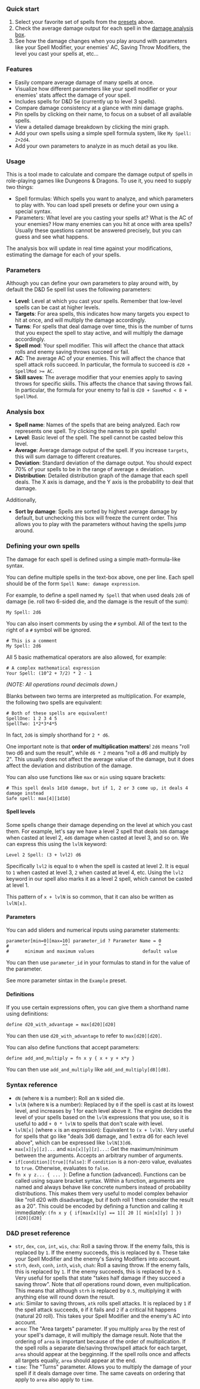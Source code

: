 ### Quick start

1. Select your favorite set of spells from the [presets](#presets) above.
2. Check the average damage output for each spell in the [damage analysis box](#analyze).
3. See how the damage changes when you play around with parameters like your Spell Modifier, your enemies' AC, Saving Throw Modifiers, the level you cast your spells at, etc...

### Features

- Easily compare average damage of many spells at once.
- Visualize how different parameters like your spell modifier or your enemies' stats affect the damage of your spell.
- Includes spells for D&D 5e (currently up to level 3 spells).
- Compare damage consistency at a glance with mini damage graphs.
- Pin spells by clicking on their name, to focus on a subset of all available spells.
- View a detailed damage breakdown by clicking the mini graph.
- Add your own spells using a simple spell formula system, like `My Spell: 2+2d4`.
- Add your own parameters to analyze in as much detail as you like.

### Usage

This is a tool made to calculate and compare the damage output of spells in role-playing games like Dungeons & Dragons.
To use it, you need to supply two things:

- Spell formulas: Which spells you want to analyze, and which parameters to play with. You can load spell presets or define your own using a special syntax.
- Parameters: What level are you casting your spells at? What is the AC of your enemies? How many enemies can you hit at once with area spells?
  Usually these questions cannot be answered precisely, but you can guess and see what happens.

The analysis box will update in real time against your modifications, estimating the damage for each of your spells.

### Parameters

Although you can define your own parameters to play around with, by default the D&D 5e spell list uses the following parameters:

- **Level**: Level at which you cast your spells. Remember that low-level spells can be cast at higher levels.
- **Targets**: For area spells, this indicates how many targets you expect to hit at once, and will multiply the damage accordingly.
- **Turns**: For spells that deal damage over time, this is the number of turns that you expect the spell to stay active, and will multiply the damage accordingly.
- **Spell mod**: Your spell modifier. This will affect the chance that attack rolls and enemy saving throws succeed or fail.
- **AC**: The average AC of your enemies. This will affect the chance that spell attack rolls succeed.
  In particular, the formula to succeed is `d20 + SpellMod >= AC`.
- **Skill saves**: The average modifier that your enemies apply to saving throws for specific skills. This affects the chance that saving throws fail.
  In particular, the formula for your enemy to fail is `d20 + SaveMod < 8 + SpellMod`.

### Analysis box

- **Spell name**: Names of the spells that are being analyzed. Each row represents one spell. Try clicking the names to pin spells!
- **Level**: Basic level of the spell. The spell cannot be casted below this level.
- **Average**: Average damage output of the spell. If you increase `targets`, this will sum damage to different creatures.
- **Deviation**: Standard deviation of the damage output. You should expect 70% of your spells to be in the range of average ± deviation.
- **Distribution**: Detailed distribution graph of the damage that each spell deals. The X axis is damage, and the Y axis is the probability to deal that damage.

Additionally,

- **Sort by damage**: Spells are sorted by highest average damage by default, but unchecking this box will freeze the current order.
  This allows you to play with the parameters without having the spells jump around.

### Defining your own spells

The damage for each spell is defined using a simple math-formula-like syntax.

You can define multiple spells in the text-box above, one per line.
Each spell should be of the form `Spell Name: damage expression`.

For example, to define a spell named `My Spell` that when used deals `2d6` of damage (ie. roll two 6-sided die, and the damage is the result of the sum):

```
My Spell: 2d6
```

You can also insert comments by using the `#` symbol.
All of the text to the right of a `#` symbol will be ignored.

```
# This is a comment
My Spell: 2d6
```

All 5 basic mathematical operators are also allowed, for example:

```
# A complex mathematical expression
Your Spell: (10^2 + 7/2) * 2 - 1
```

_(NOTE: All operations round decimals down.)_

Blanks between two terms are interpreted as multiplication.
For example, the following two spells are equivalent:

```
# Both of these spells are equivalent!
SpellOne: 1 2 3 4 5
SpellTwo: 1*2*3*4*5
```

In fact, `2d6` is simply shorthand for `2 * d6`.

One important note is that **order of multiplication matters**!
`2d6` means "roll two d6 and sum the result", while `d6 * 2` means "roll a d6 and multiply by 2".
This usually does not affect the average value of the damage, but it does affect the deviation and distribution of the damage.

You can also use functions like `max` or `min` using square brackets:

```
# This spell deals 1d10 damage, but if 1, 2 or 3 come up, it deals 4 damage instead
Safe spell: max[4][1d10]
```

#### Spell levels

Some spells change their damage depending on the level at which you cast them.
For example, let's say we have a level 2 spell that deals `3d6` damage when casted at level 2, `4d6` damage when casted at level 3, and so on.
We can express this using the `lvlN` keyword:

```
Level 2 Spell: (3 + lvl2) d6
```

Specifically `lvl2` is equal to `0` when the spell is casted at level 2. It is equal to `1` when casted at level 3, `2` when casted at level 4, etc.
Using the `lvl2` keyword in our spell also marks it as a level 2 spell, which cannot be casted at level 1.

This pattern of `x + lvlN` is so common, that it can also be written as `lvlN[x]`.

#### Parameters

You can add sliders and numerical inputs using parameter statements:

```
parameter[min=0][max=10] parameter_id ? Parameter Name = 0
#             ^      ^^                                  ^
#      minimum and maximum values                  default value
```

You can then use `parameter_id` in your formulas to stand in for the value of the parameter.

See more parameter sintax in the `Example` preset.

#### Definitions

If you use certain expressions often, you can give them a shorthand name using definitions:

```
define d20_with_advantage = max[d20][d20]
```

You can then use `d20_with_advantage` to refer to `max[d20][d20]`.

You can also define functions that accept parameters:

```
define add_and_multiply = fn x y { x + y + x*y }
```

You can then use `add_and_multiply` like `add_and_multiply[d8][d8]`.

### Syntax reference

- `dN` (where `N` is a number): Roll an `N` sided die.
- `lvlN` (where `N` is a number): Replaced by `0` if the spell is cast at its lowest level, and increases by 1 for each level above it.
  The engine decides the level of your spells based on the `lvlN` expressions that you use, so it is useful to add `+ 0 * lvlN` to spells that don't scale with level.
- `lvlN[x]` (where `x` is an expression): Equivalent to `(x + lvlN)`. Very useful for spells that go like "deals 3d6 damage, and 1 extra d6 for each level above", which can be expressed like `lvlN[3]d6`.
- `max[x][y][z]...` and `min[x][y][z]...`: Get the maximum/minimum between the arguments. Accepts an arbitrary number of arguments.
- `if[condition][true][false]`: If `condition` is a non-zero value, evaluates to `true`. Otherwise, evaluates to `false`.
- `fn x y z... { ... }`: Define a function (advanced). Functions can be called using square bracket syntax.
  Within a function, arguments are named and always behave like concrete numbers instead of probability distributions.
  This makes them very useful to model complex behavior like "roll d20 with disadvantage, but if both roll 1 then consider the result as a 20".
  This could be encoded by defining a function and calling it immediately:
  `(fn x y { if[max[x][y] == 1][ 20 ][ min[x][y] ] })[d20][d20]`

### D&D preset reference

- `str`, `dex`, `con`, `int`, `wis`, `cha`: Roll a saving throw. If the enemy fails, this is replaced by `1`. If the enemy succeeds, this is replaced by `0`.
  These take your Spell Modifier and the enemy's Saving Modifiers into account.
- `strh`, `dexh`, `conh`, `inth`, `wish`, `chah`: Roll a saving throw. If the enemy fails, this is replaced by `1`. If the enemy succeeds, this is replaced by `0.5`. Very useful for spells that state "takes half damage if they succeed a saving throw".
  Note that _all_ operations round down, even multiplication. This means that although `strh` is replaced by `0.5`, multiplying it with anything else will round down the result.
- `atk`: Similar to saving throws, `atk` rolls spell attacks. It is replaced by `1` if the spell attack succeeds, `0` if it fails and `2` if a critical hit happens (natural 20 roll).
  This takes your Spell Modifier and the enemy's AC into account.
- `area`: The "Area targets" parameter. If you multiply `area` by the rest of your spell's damage, it will multiply the damage result.
  Note that the ordering of `area` is important because of the order of multiplication.
  If the spell rolls a separate die/saving throw/spell attack for each target, `area` should appear at the begginning.
  If the spell rolls once and affects all targets equally, `area` should appear at the end.
- `time`: The "Turns" parameter. Allows you to multiply the damage of your spell if it deals damage over time.
  The same caveats on ordering that apply to `area` also apply to `time`.
